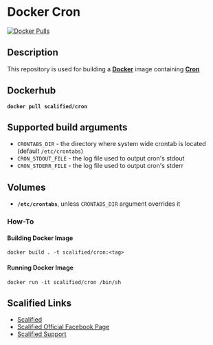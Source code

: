 # Docker Cron

[![Docker Pulls](https://img.shields.io/docker/pulls/scalified/cron.svg)](https://hub.docker.com/r/scalified/cron)

## Description

This repository is used for building a [**Docker**](https://www.docker.com) image containing [**Cron**](https://en.wikipedia.org/wiki/Cron)

## Dockerhub

**`docker pull scalified/cron`**

## Supported build arguments

* `CRONTABS_DIR` - the directory where system wide crontab is located (default `/etc/crontabs`)
* `CRON_STDOUT_FILE` - the log file used to output cron's stdout
* `CRON_STDERR_FILE` - the log file used to output cron's stderr

## Volumes

* **`/etc/crontabs`**, unless `CRONTABS_DIR` argument overrides it

### How-To

#### Building Docker Image

`docker build . -t scalified/cron:<tag>`

#### Running Docker Image

`docker run -it scalified/cron /bin/sh`

## Scalified Links

* [Scalified](http://www.scalified.com)
* [Scalified Official Facebook Page](https://www.facebook.com/scalified)
* <a href="mailto:info@scalified.com?subject=[Docker Alpine Cron]: Proposals And Suggestions">Scalified Support</a>

